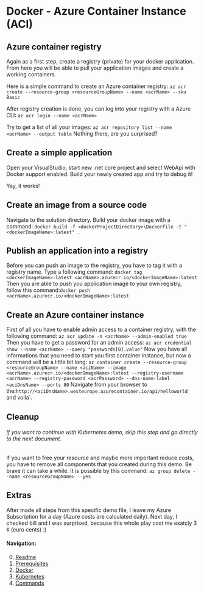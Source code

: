 # Docker - Azure Container Instance (ACI)

## Azure container registry

Again as a first step, create a registry (private) for your docker application. From here you will be able to pull your application images and create a working containers.

Here is a simple command to create an Azure container registry:
`az acr create --resource-group <resourceGroupName> --name <acrName> --sku Basic`

After registry creation is done, you can log into your registry with a Azure CLI:
`az acr login --name <acrName>`

Try to get a list of all your images:
`az acr repository list --name <acrName> --output table`
Nothing there, are you surprised?

## Create a simple application
Open your VisualStudio, start new .net core project and select WebApi with Docker support enabled. Build your newly created app and try to debug it!

Yay, it works!

## Create an image from a source code
Navigate to the solution directory. Build your docker image with a command:
`docker build -f <dockerProjectDirectory>\Dockerfile -t "<dockerImageName>:latest" .`

## Publish an application into a registry
Before you can push an image to the registry, you have to tag it with a registry name. Type a following command:
`docker tag <dockerImageName>:latest <acrName>.azurecr.io/<dockerImageName>:latest`
Then you are able to push you application image to your own registry, follow this command:`docker push <acrName>.azurecr.io/<dockerImageName>:latest`

## Create an Azure container instance
First of all you have to enable admin access to a container registry, with the following command:
`az acr update -n <acrName> --admin-enabled true`
Then you have to get a password for an admin access:
`az acr credential show --name <acrName> --query "passwords[0].value"`
Now you have all informations that you need to start you first container instance, but now a command will be a little bit long:
`az container create --resource-group <resourceGroupName> --name <aciName> --image <acrName>.azurecr.io/<dockerImageName>:latest --registry-username <acrName> --registry-password <acrPassword> --dns-name-label <aciDnsName> --ports 80`
Navigate from your browser to the:`http://<aciDnsName>.westeurope.azurecontainer.io/api/helloworld` and voila`.

## Cleanup
###### *If you want to continue with Kubernetes demo, skip this step and go directly to the next document.*
If you want to free your resource and maybe more important reduce costs, you have to remove all components that you created during this demo. Be brave it can take a while. It is possible by this command:
`az group delete --name <resourceGroupName> --yes`

## Extras
After made all steps from this specific demo file, I leave my Azure Subscription for a day (Azure costs are calculated daily). Next day, I checked bill and I was surprised, because this whole play cost me exatcly 3 ¢ (euro cents) :)

#### Navigation:

0. [Readme](README.md)
1. [Prerequisites](01-getting-started-prerequisites.md)
2. [Docker](02-getting-started-docker.md)
3. [Kubernetes](03-getting-started-kubernetes.md)
10. [Commands](10-commands.md)